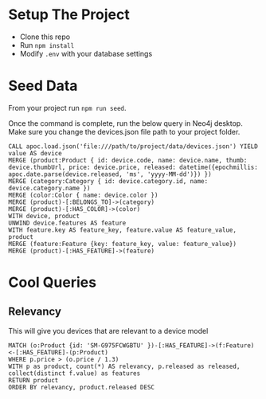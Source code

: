 # Setup The Project

-   Clone this repo
-   Run `npm install`
-   Modify `.env` with your database settings

# Seed Data

From your project run `npm run seed`.

Once the command is complete, run the below query in Neo4j desktop. Make sure you change the devices.json file path to your project folder.

```
CALL apoc.load.json('file:///path/to/project/data/devices.json') YIELD value AS device
MERGE (product:Product { id: device.code, name: device.name, thumb: device.thumbUrl, price: device.price, released: datetime({epochmillis: apoc.date.parse(device.released, 'ms', 'yyyy-MM-dd')}) })
MERGE (category:Category { id: device.category.id, name: device.category.name })
MERGE (color:Color { name: device.color })
MERGE (product)-[:BELONGS_TO]->(category)
MERGE (product)-[:HAS_COLOR]->(color)
WITH device, product
UNWIND device.features AS feature
WITH feature.key AS feature_key, feature.value AS feature_value, product
MERGE (feature:Feature {key: feature_key, value: feature_value})
MERGE (product)-[:HAS_FEATURE]->(feature)
```

# Cool Queries

## Relevancy

This will give you devices that are relevant to a device model

```
MATCH (o:Product {id: 'SM-G975FCWGBTU' })-[:HAS_FEATURE]->(f:Feature)<-[:HAS_FEATURE]-(p:Product)
WHERE p.price > (o.price / 1.3)
WITH p as product, count(*) AS relevancy, p.released as released, collect(distinct f.value) as features
RETURN product
ORDER BY relevancy, product.released DESC
```
